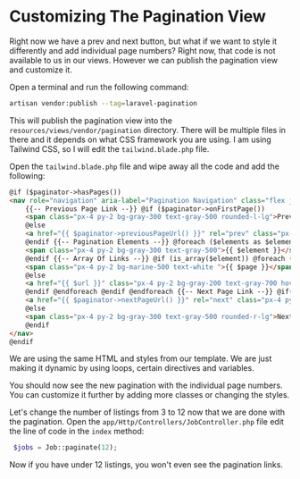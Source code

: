 # Customizing The Pagination View

Right now we have a prev and next button, but what if we want to style it differently and add individual page numbers? Right now, that code is not available to us in our views. However we can publish the pagination view and customize it.

Open a terminal and run the following command:

```bash
artisan vendor:publish --tag=laravel-pagination
```

This will publish the pagination view into the `resources/views/vendor/pagination` directory. There will be multiple files in there and it depends on what CSS framework you are using. I am using Tailwind CSS, so I will edit the `tailwind.blade.php` file.

Open the `tailwind.blade.php` file and wipe away all the code and add the following:

```html
@if ($paginator->hasPages())
<nav role="navigation" aria-label="Pagination Navigation" class="flex justify-center">
	{{-- Previous Page Link --}} @if ($paginator->onFirstPage())
	<span class="px-4 py-2 bg-gray-300 text-gray-500 rounded-l-lg">Previous</span>
	@else
	<a href="{{ $paginator->previousPageUrl() }}" rel="prev" class="px-4 py-2 bg-marine-500 text-white rounded-l-lg hover:bg-marine-600">Previous</a>
	@endif {{-- Pagination Elements --}} @foreach ($elements as $element) {{--"Three Dots" Separator --}} @if (is_string($element))
	<span class="px-4 py-2 bg-gray-300 text-gray-500">{{ $element }}</span>
	@endif {{-- Array Of Links --}} @if (is_array($element)) @foreach ($element as $page => $url) @if ($page == $paginator->currentPage())
	<span class="px-4 py-2 bg-marine-500 text-white ">{{ $page }}</span>
	@else
	<a href="{{ $url }}" class="px-4 py-2 bg-gray-200 text-gray-700 hover:bg-marine-600 hover:text-white">{{ $page }}</a>
	@endif @endforeach @endif @endforeach {{-- Next Page Link --}} @if( $paginator->hasMorePages())
	<a href="{{ $paginator->nextPageUrl() }}" rel="next" class="px-4 py-2 bg-marine-500 text-white rounded-r-lg hover:bg-marine-600">Next</a>
	@else
	<span class="px-4 py-2 bg-gray-300 text-gray-500 rounded-r-lg">Next</span>
	@endif
</nav>
@endif
```

We are using the same HTML and styles from our template. We are just making it dynamic by using loops, certain directives and variables.

You should now see the new pagination with the individual page numbers. You can customize it further by adding more classes or changing the styles.

Let's change the number of listings from 3 to 12 now that we are done with the pagination. Open the `app/Http/Controllers/JobController.php` file edit the line of code in the `index` method:

```php
 $jobs = Job::paginate(12);
```

Now if you have under 12 listings, you won't even see the pagination links.
